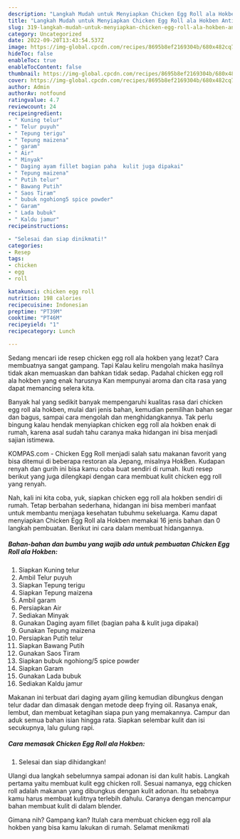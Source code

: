 ```yaml
---
description: "Langkah Mudah untuk Menyiapkan Chicken Egg Roll ala Hokben Anti Gagal"
title: "Langkah Mudah untuk Menyiapkan Chicken Egg Roll ala Hokben Anti Gagal"
slug: 319-langkah-mudah-untuk-menyiapkan-chicken-egg-roll-ala-hokben-anti-gagal
category: Uncategorized
date: 2022-09-20T13:43:54.537Z
image: https://img-global.cpcdn.com/recipes/8695b8ef2169304b/680x482cq70/chicken-egg-roll-ala-hokben-foto-resep-utama.jpg
hideToc: false
enableToc: true
enableTocContent: false
thumbnail: https://img-global.cpcdn.com/recipes/8695b8ef2169304b/680x482cq70/chicken-egg-roll-ala-hokben-foto-resep-utama.jpg
cover: https://img-global.cpcdn.com/recipes/8695b8ef2169304b/680x482cq70/chicken-egg-roll-ala-hokben-foto-resep-utama.jpg
author: Admin
authorAv: notfound
ratingvalue: 4.7
reviewcount: 24
recipeingredient:
- " Kuning telur"
- " Telur puyuh"
- " Tepung terigu"
- " Tepung maizena"
- " garam"
- " Air"
- " Minyak"
- " Daging ayam fillet bagian paha  kulit juga dipakai"
- " Tepung maizena"
- " Putih telur"
- " Bawang Putih"
- " Saos Tiram"
- " bubuk ngohiong5 spice powder"
- " Garam"
- " Lada bubuk"
- " Kaldu jamur"
recipeinstructions:

- "Selesai dan siap dinikmati!"
categories:
- Resep
tags:
- chicken
- egg
- roll

katakunci: chicken egg roll 
nutrition: 198 calories
recipecuisine: Indonesian
preptime: "PT39M"
cooktime: "PT46M"
recipeyield: "1"
recipecategory: Lunch

---
```



Sedang mencari ide resep chicken egg roll ala hokben yang lezat? Cara membuatnya sangat gampang. Tapi Kalau keliru mengolah maka hasilnya tidak akan memuaskan dan bahkan tidak sedap. Padahal chicken egg roll ala hokben yang enak harusnya Kan mempunyai aroma dan cita rasa yang dapat memancing selera kita.


Banyak hal yang sedikit banyak mempengaruhi kualitas rasa dari chicken egg roll ala hokben, mulai dari jenis bahan, kemudian pemilihan bahan segar dan bagus, sampai cara mengolah dan menghidangkannya. Tak perlu bingung kalau hendak menyiapkan chicken egg roll ala hokben enak di rumah, karena asal sudah tahu caranya maka hidangan ini bisa menjadi sajian istimewa.

KOMPAS.com - Chicken Egg Roll menjadi salah satu makanan favorit yang bisa ditemui di beberapa restoran ala Jepang, misalnya HokBen. Kudapan renyah dan gurih ini bisa kamu coba buat sendiri di rumah. Ikuti resep berikut yang juga dilengkapi dengan cara membuat kulit chicken egg roll yang renyah.


Nah, kali ini kita coba, yuk, siapkan chicken egg roll ala hokben sendiri di rumah. Tetap berbahan sederhana, hidangan ini bisa memberi manfaat untuk membantu menjaga kesehatan tubuhmu sekeluarga. Kamu dapat menyiapkan Chicken Egg Roll ala Hokben memakai 16 jenis bahan dan 0 langkah pembuatan. Berikut ini cara dalam membuat hidangannya.

<!--inarticleads1-->

##### Bahan-bahan dan bumbu yang wajib ada untuk pembuatan Chicken Egg Roll ala Hokben:

1. Siapkan  Kuning telur
1. Ambil  Telur puyuh
1. Siapkan  Tepung terigu
1. Siapkan  Tepung maizena
1. Ambil  garam
1. Persiapkan  Air
1. Sediakan  Minyak
1. Gunakan  Daging ayam fillet (bagian paha &amp; kulit juga dipakai)
1. Gunakan  Tepung maizena
1. Persiapkan  Putih telur
1. Siapkan  Bawang Putih
1. Gunakan  Saos Tiram
1. Siapkan  bubuk ngohiong/5 spice powder
1. Siapkan  Garam
1. Gunakan  Lada bubuk
1. Sediakan  Kaldu jamur


Makanan ini terbuat dari daging ayam giling kemudian dibungkus dengan telur dadar dan dimasak dengan metode deep frying oil. Rasanya enak, lembut, dan membuat ketagihan siapa pun yang memakannya. Campur dan aduk semua bahan isian hingga rata. Siapkan selembar kulit dan isi secukupnya, lalu gulung rapi. 

<!--inarticleads2-->

##### Cara memasak Chicken Egg Roll ala Hokben:


1. Selesai dan siap dihidangkan!

Ulangi dua langkah sebelumnya sampai adonan isi dan kulit habis. Langkah pertama yaitu membuat kulit egg chicken roll. Sesuai namanya, egg chicken roll adalah makanan yang dibungkus dengan kulit adonan. Itu sebabnya kamu harus membuat kulitnya terlebih dahulu. Caranya dengan mencampur bahan membuat kulit di dalam blender. 

Gimana nih? Gampang kan? Itulah cara membuat chicken egg roll ala hokben yang bisa kamu lakukan di rumah. Selamat menikmati
